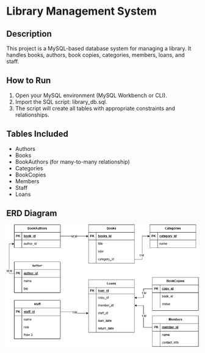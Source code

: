 # Library Management System

## Description
This project is a MySQL-based database system for managing a library. It handles books, authors, book copies, categories, members, loans, and staff.

## How to Run
1. Open your MySQL environment (MySQL Workbench or CLI).
2. Import the SQL script: library_db.sql.
3. The script will create all tables with appropriate constraints and relationships.

## Tables Included
- Authors
- Books
- BookAuthors (for many-to-many relationship)
- Categories
- BookCopies
- Members
- Staff
- Loans

## ERD Diagram
![Library ERD](erd.drawio.png)